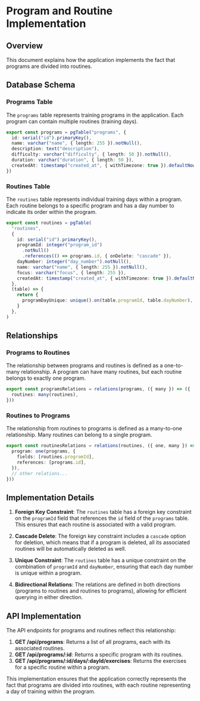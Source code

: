 # Program and Routine Implementation

## Overview
This document explains how the application implements the fact that programs are divided into routines.

## Database Schema

### Programs Table
The `programs` table represents training programs in the application. Each program can contain multiple routines (training days).

```typescript
export const programs = pgTable("programs", {
  id: serial("id").primaryKey(),
  name: varchar("name", { length: 255 }).notNull(),
  description: text("description"),
  difficulty: varchar("difficulty", { length: 50 }).notNull(),
  duration: varchar("duration", { length: 50 }),
  createdAt: timestamp("created_at", { withTimezone: true }).defaultNow(),
})
```

### Routines Table
The `routines` table represents individual training days within a program. Each routine belongs to a specific program and has a day number to indicate its order within the program.

```typescript
export const routines = pgTable(
  "routines",
  {
    id: serial("id").primaryKey(),
    programId: integer("program_id")
      .notNull()
      .references(() => programs.id, { onDelete: "cascade" }),
    dayNumber: integer("day_number").notNull(),
    name: varchar("name", { length: 255 }).notNull(),
    focus: varchar("focus", { length: 255 }),
    createdAt: timestamp("created_at", { withTimezone: true }).defaultNow(),
  },
  (table) => {
    return {
      programDayUnique: unique().on(table.programId, table.dayNumber),
    }
  },
)
```

## Relationships

### Programs to Routines
The relationship between programs and routines is defined as a one-to-many relationship. A program can have many routines, but each routine belongs to exactly one program.

```typescript
export const programsRelations = relations(programs, ({ many }) => ({
  routines: many(routines),
}))
```

### Routines to Programs
The relationship from routines to programs is defined as a many-to-one relationship. Many routines can belong to a single program.

```typescript
export const routinesRelations = relations(routines, ({ one, many }) => ({
  program: one(programs, {
    fields: [routines.programId],
    references: [programs.id],
  }),
  // other relations...
}))
```

## Implementation Details

1. **Foreign Key Constraint**: The `routines` table has a foreign key constraint on the `programId` field that references the `id` field of the `programs` table. This ensures that each routine is associated with a valid program.

2. **Cascade Delete**: The foreign key constraint includes a `cascade` option for deletion, which means that if a program is deleted, all its associated routines will be automatically deleted as well.

3. **Unique Constraint**: The `routines` table has a unique constraint on the combination of `programId` and `dayNumber`, ensuring that each day number is unique within a program.

4. **Bidirectional Relations**: The relations are defined in both directions (programs to routines and routines to programs), allowing for efficient querying in either direction.

## API Implementation

The API endpoints for programs and routines reflect this relationship:

1. **GET /api/programs**: Returns a list of all programs, each with its associated routines.
2. **GET /api/programs/:id**: Returns a specific program with its routines.
3. **GET /api/programs/:id/days/:dayId/exercises**: Returns the exercises for a specific routine within a program.

This implementation ensures that the application correctly represents the fact that programs are divided into routines, with each routine representing a day of training within the program.
